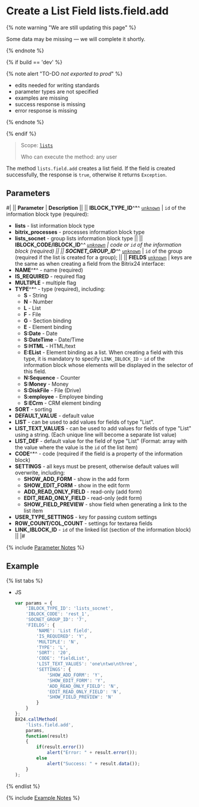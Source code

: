 # Create a List Field lists.field.add

{% note warning "We are still updating this page" %}

Some data may be missing — we will complete it shortly.

{% endnote %}

{% if build == 'dev' %}

{% note alert "TO-DO _not exported to prod_" %}

- edits needed for writing standards
- parameter types are not specified
- examples are missing
- success response is missing
- error response is missing

{% endnote %}

{% endif %}

> Scope: [`lists`](../../scopes/permissions.md)
>
> Who can execute the method: any user

The method `lists.field.add` creates a list field. If the field is created successfully, the response is `true`, otherwise it returns `Exception`.

## Parameters

#|
|| **Parameter** | **Description** ||
|| **IBLOCK_TYPE_ID**^*^
[`unknown`](../../data-types.md) | `id` of the information block type (required):
- **lists** - list information block type
- **bitrix_processes** - processes information block type
- **lists_socnet** - group lists information block type ||
|| **IBLOCK_CODE/IBLOCK_ID**^*^
[`unknown`](../../data-types.md) | code or `id` of the information block (required) ||
|| **SOCNET_GROUP_ID**^*^
[`unknown`](../../data-types.md) | `id` of the group (required if the list is created for a group); ||
|| **FIELDS**
[`unknown`](../../data-types.md) | keys are the same as when creating a field from the Bitrix24 interface:
- **NAME**^*^ - name (required)
- **IS_REQUIRED** - required flag
- **MULTIPLE** - multiple flag
- **TYPE**^*^ - type (required), including:
    - **S** - String
    - **N** - Number
    - **L** - List
    - **F** - File
    - **G** - Section binding
    - **E** - Element binding
    - **S:Date** - Date
    - **S:DateTime** - Date/Time
    - **S:HTML** - HTML/text
    - **E:EList** - Element binding as a list. When creating a field with this type, it is mandatory to specify `LINK_IBLOCK_ID` - `id` of the information block whose elements will be displayed in the selector of this field.
    - **N:Sequence** - Counter
    - **S:Money** - Money
    - **S:DiskFile** - File (Drive)
    - **S:employee** - Employee binding
    - **S:ECrm** - CRM element binding
- **SORT** - sorting
- **DEFAULT_VALUE** - default value
- **LIST** - can be used to add values for fields of type "List".
- **LIST_TEXT_VALUES** - can be used to add values for fields of type "List" using a string. (Each unique line will become a separate list value)
- **LIST_DEF** - default value for the field of type "List" (Format: array with the value where the value is the `id` of the list item)
- **CODE**^*^ - code (required if the field is a property of the information block)
- **SETTINGS** - all keys must be present, otherwise default values will overwrite, including:
    - **SHOW_ADD_FORM** - show in the add form
    - **SHOW_EDIT_FORM** - show in the edit form
    - **ADD_READ_ONLY_FIELD** - read-only (add form)
    - **EDIT_READ_ONLY_FIELD** - read-only (edit form)
    - **SHOW_FIELD_PREVIEW** - show field when generating a link to the list item
- **USER_TYPE_SETTINGS** - key for passing custom settings
- **ROW_COUNT/COL_COUNT** - settings for textarea fields
- **LINK_IBLOCK_ID** - `id` of the linked list (section of the information block) ||
|#

{% include [Parameter Notes](../../../_includes/required.md) %}

## Example

{% list tabs %}

- JS

    ```js
    var params = {
        'IBLOCK_TYPE_ID': 'lists_socnet',
        'IBLOCK_CODE': 'rest_1',
        'SOCNET_GROUP_ID': '7',
        'FIELDS': {
            'NAME': 'List field',
            'IS_REQUIRED': 'Y',
            'MULTIPLE': 'N',
            'TYPE': 'L',
            'SORT': '20',
            'CODE': 'fieldList',
            'LIST_TEXT_VALUES': 'one\ntwo\nthree',
            'SETTINGS': {
                'SHOW_ADD_FORM': 'Y',
                'SHOW_EDIT_FORM': 'Y',
                'ADD_READ_ONLY_FIELD': 'N',
                'EDIT_READ_ONLY_FIELD': 'N',
                'SHOW_FIELD_PREVIEW': 'N'
            }
        }
    };
    BX24.callMethod(
        'lists.field.add',
        params,
        function(result)
        {
            if(result.error())
                alert("Error: " + result.error());
            else
                alert("Success: " + result.data());
        }
    );
    ```

{% endlist %}

{% include [Example Notes](../../../_includes/examples.md) %}